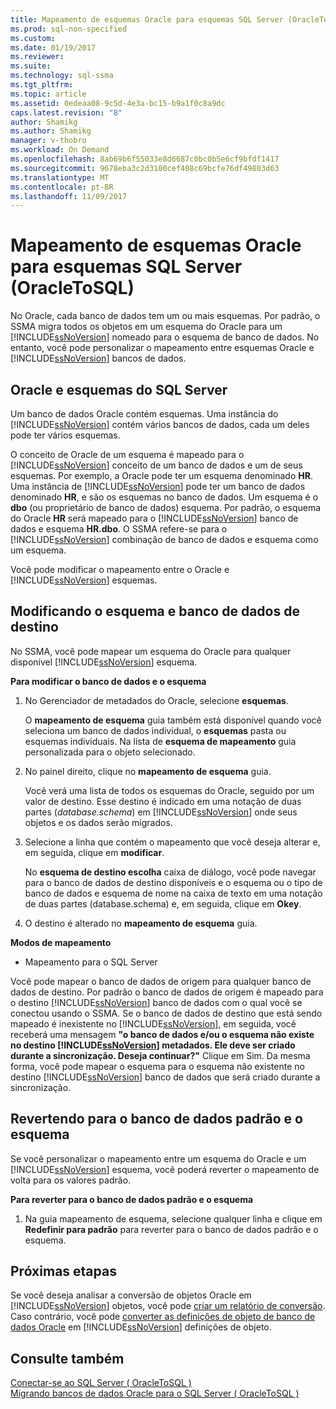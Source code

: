 ```yaml
---
title: Mapeamento de esquemas Oracle para esquemas SQL Server (OracleToSQL) | Microsoft Docs
ms.prod: sql-non-specified
ms.custom: 
ms.date: 01/19/2017
ms.reviewer: 
ms.suite: 
ms.technology: sql-ssma
ms.tgt_pltfrm: 
ms.topic: article
ms.assetid: 0edeaa08-9c5d-4e3a-bc15-b9a1f0c8a9dc
caps.latest.revision: "8"
author: Shamikg
ms.author: Shamikg
manager: v-thobro
ms.workload: On Demand
ms.openlocfilehash: 8ab69b6f55033e8d6687c0bc0b5e6cf9bfdf1417
ms.sourcegitcommit: 9678eba3c2d3100cef408c69bcfe76df49803d63
ms.translationtype: MT
ms.contentlocale: pt-BR
ms.lasthandoff: 11/09/2017
---
```

# <a name="mapping-oracle-schemas-to-sql-server-schemas-oracletosql"></a>Mapeamento de esquemas Oracle para esquemas SQL Server (OracleToSQL)
No Oracle, cada banco de dados tem um ou mais esquemas. Por padrão, o SSMA migra todos os objetos em um esquema do Oracle para um [!INCLUDE[ssNoVersion](../../includes/ssnoversion_md.md)] nomeado para o esquema de banco de dados. No entanto, você pode personalizar o mapeamento entre esquemas Oracle e [!INCLUDE[ssNoVersion](../../includes/ssnoversion_md.md)] bancos de dados.  
  
## <a name="oracle-and-sql-server-schemas"></a>Oracle e esquemas do SQL Server  
Um banco de dados Oracle contém esquemas. Uma instância do [!INCLUDE[ssNoVersion](../../includes/ssnoversion_md.md)] contém vários bancos de dados, cada um deles pode ter vários esquemas.  
  
O conceito de Oracle de um esquema é mapeado para o [!INCLUDE[ssNoVersion](../../includes/ssnoversion_md.md)] conceito de um banco de dados e um de seus esquemas. Por exemplo, a Oracle pode ter um esquema denominado **HR**. Uma instância de [!INCLUDE[ssNoVersion](../../includes/ssnoversion_md.md)] pode ter um banco de dados denominado **HR**, e são os esquemas no banco de dados. Um esquema é o **dbo** (ou proprietário de banco de dados) esquema. Por padrão, o esquema do Oracle **HR** será mapeado para o [!INCLUDE[ssNoVersion](../../includes/ssnoversion_md.md)] banco de dados e esquema **HR.dbo**. O SSMA refere-se para o [!INCLUDE[ssNoVersion](../../includes/ssnoversion_md.md)] combinação de banco de dados e esquema como um esquema.  
  
Você pode modificar o mapeamento entre o Oracle e [!INCLUDE[ssNoVersion](../../includes/ssnoversion_md.md)] esquemas.  
  
## <a name="modifying-the-target-database-and-schema"></a>Modificando o esquema e banco de dados de destino  
No SSMA, você pode mapear um esquema do Oracle para qualquer disponível [!INCLUDE[ssNoVersion](../../includes/ssnoversion_md.md)] esquema.  
  
**Para modificar o banco de dados e o esquema**  
  
1.  No Gerenciador de metadados do Oracle, selecione **esquemas**.  
  
    O **mapeamento de esquema** guia também está disponível quando você seleciona um banco de dados individual, o **esquemas** pasta ou esquemas individuais. Na lista de **esquema de mapeamento** guia personalizada para o objeto selecionado.  
  
2.  No painel direito, clique no **mapeamento de esquema** guia.  
  
    Você verá uma lista de todos os esquemas do Oracle, seguido por um valor de destino. Esse destino é indicado em uma notação de duas partes (*database.schema*) em [!INCLUDE[ssNoVersion](../../includes/ssnoversion_md.md)] onde seus objetos e os dados serão migrados.  
  
3.  Selecione a linha que contém o mapeamento que você deseja alterar e, em seguida, clique em **modificar**.  
  
    No **esquema de destino escolha** caixa de diálogo, você pode navegar para o banco de dados de destino disponíveis e o esquema ou o tipo de banco de dados e esquema de nome na caixa de texto em uma notação de duas partes (database.schema) e, em seguida, clique em **Okey**.  
  
4.  O destino é alterado no **mapeamento de esquema** guia.  
  
**Modos de mapeamento**  
  
-   Mapeamento para o SQL Server  
  
Você pode mapear o banco de dados de origem para qualquer banco de dados de destino. Por padrão o banco de dados de origem é mapeado para o destino [!INCLUDE[ssNoVersion](../../includes/ssnoversion_md.md)] banco de dados com o qual você se conectou usando o SSMA. Se o banco de dados de destino que está sendo mapeado é inexistente no [!INCLUDE[ssNoVersion](../../includes/ssnoversion_md.md)], em seguida, você receberá uma mensagem **"o banco de dados e/ou o esquema não existe no destino [!INCLUDE[ssNoVersion](../../includes/ssnoversion_md.md)] metadados. Ele deve ser criado durante a sincronização. Deseja continuar?"** Clique em Sim. Da mesma forma, você pode mapear o esquema para o esquema não existente no destino [!INCLUDE[ssNoVersion](../../includes/ssnoversion_md.md)] banco de dados que será criado durante a sincronização.  
  
## <a name="reverting-to-the-default-database-and-schema"></a>Revertendo para o banco de dados padrão e o esquema  
Se você personalizar o mapeamento entre um esquema do Oracle e um [!INCLUDE[ssNoVersion](../../includes/ssnoversion_md.md)] esquema, você poderá reverter o mapeamento de volta para os valores padrão.  
  
**Para reverter para o banco de dados padrão e o esquema**  
  
1.  Na guia mapeamento de esquema, selecione qualquer linha e clique em **Redefinir para padrão** para reverter para o banco de dados padrão e o esquema.  
  
## <a name="next-steps"></a>Próximas etapas  
Se você deseja analisar a conversão de objetos Oracle em [!INCLUDE[ssNoVersion](../../includes/ssnoversion_md.md)] objetos, você pode [criar um relatório de conversão](http://msdn.microsoft.com/en-us/4de9bcf6-1346-4740-87f9-7f24a8226357). Caso contrário, você pode [converter as definições de objeto de banco de dados Oracle](http://msdn.microsoft.com/en-us/e021182d-31da-443d-b110-937f5db27272) em [!INCLUDE[ssNoVersion](../../includes/ssnoversion_md.md)] definições de objeto.  
  
## <a name="see-also"></a>Consulte também  
[Conectar-se ao SQL Server &#40; OracleToSQL &#41;](../../ssma/oracle/connecting-to-sql-server-oracletosql.md)  
[Migrando bancos de dados Oracle para o SQL Server &#40; OracleToSQL &#41;](../../ssma/oracle/migrating-oracle-databases-to-sql-server-oracletosql.md)  
  
